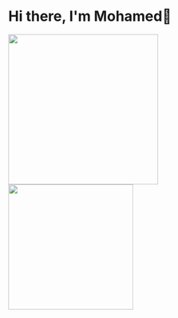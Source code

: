 # Hi there, I'm Mohamed👋
<img align="left" width="300" src="https://github-readme-stats.vercel.app/api?username=SawaMohamed&show_icons=true&theme=radical"/>
<img align="left" width="250" src="https://github-readme-stats.vercel.app/api/top-langs/?username=SawaMohamed&layout=compact"/>





 
